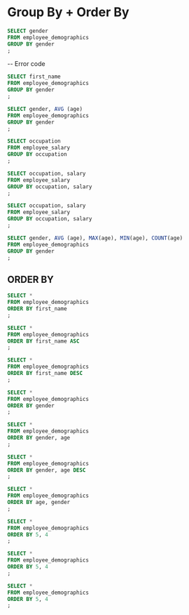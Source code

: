 # Group By + Order By

```sql
SELECT gender
FROM employee_demographics
GROUP BY gender
;
```

-- Error code
```sql
SELECT first_name
FROM employee_demographics
GROUP BY gender
;
```

```sql
SELECT gender, AVG (age)
FROM employee_demographics
GROUP BY gender
;
```

```sql
SELECT occupation
FROM employee_salary
GROUP BY occupation
;
```

```sql
SELECT occupation, salary
FROM employee_salary
GROUP BY occupation, salary
;
```

```sql
SELECT occupation, salary
FROM employee_salary
GROUP BY occupation, salary
;
```

```sql
SELECT gender, AVG (age), MAX(age), MIN(age), COUNT(age)
FROM employee_demographics
GROUP BY gender
;
```

## ORDER BY  

```sql
SELECT *
FROM employee_demographics
ORDER BY first_name
;
```

```sql
SELECT *
FROM employee_demographics
ORDER BY first_name ASC
;
```

```sql
SELECT *
FROM employee_demographics
ORDER BY first_name DESC
;
```

```sql
SELECT *
FROM employee_demographics
ORDER BY gender
;
```

```sql
SELECT *
FROM employee_demographics
ORDER BY gender, age
;
```

```sql
SELECT *
FROM employee_demographics
ORDER BY gender, age DESC
;
```

```sql
SELECT *
FROM employee_demographics
ORDER BY age, gender
;
```

```sql
SELECT *
FROM employee_demographics
ORDER BY 5, 4
;
```

```sql
SELECT *
FROM employee_demographics
ORDER BY 5, 4
;
```

```sql
SELECT *
FROM employee_demographics
ORDER BY 5, 4
;
```
